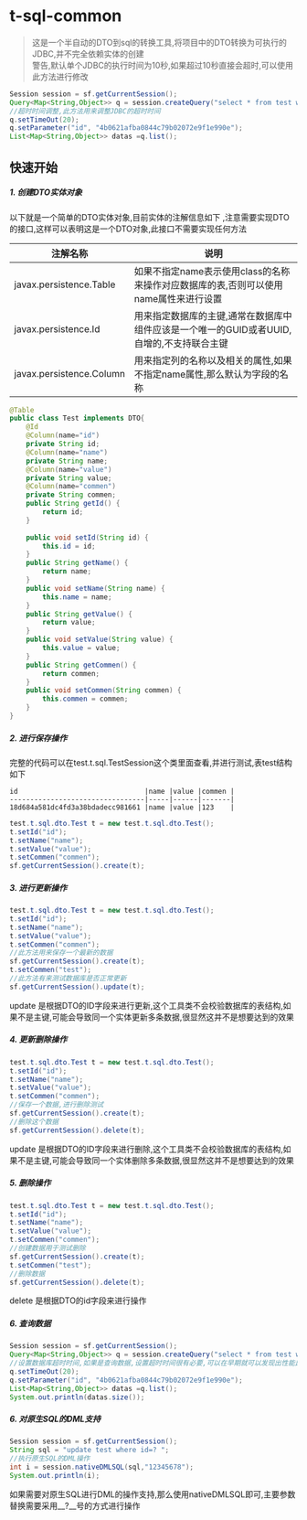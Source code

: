 # t-sql-common
> 这是一个半自动的DTO到sql的转换工具,将项目中的DTO转换为可执行的JDBC,并不完全依赖实体的创建  
> 警告,默认单个JDBC的执行时间为10秒,如果超过10秒直接会超时,可以使用此方法进行修改  
```java
Session session = sf.getCurrentSession();
Query<Map<String,Object>> q = session.createQuery("select * from test where id=:id",HashMap.class);
//超时时间调整,此方法用来调整JDBC的超时时间
q.setTimeOut(20);
q.setParameter("id", "4b0621afba0844c79b02072e9f1e990e");
List<Map<String,Object>> datas =q.list();
```

## 快速开始
##### 1. 创建DTO实体对象   

以下就是一个简单的DTO实体对象,目前实体的注解信息如下 ,注意需要实现DTO的接口,这样可以表明这是一个DTO对象,此接口不需要实现任何方法 

|注解名称                                                                  |说明
|-----                   |-----
|javax.persistence.Table |如果不指定name表示使用class的名称来操作对应数据库的表,否则可以使用name属性来进行设置
|javax.persistence.Id    |用来指定数据库的主键,通常在数据库中组件应该是一个唯一的GUID或者UUID,自增的,不支持联合主键
|javax.persistence.Column|用来指定列的名称以及相关的属性,如果不指定name属性,那么默认为字段的名称  

```java
@Table
public class Test implements DTO{
	@Id
	@Column(name="id")
	private String id;
	@Column(name="name")
	private String name;
	@Column(name="value")
	private String value;
	@Column(name="commen")
	private String commen;
	public String getId() {
		return id;
	}
	
	public void setId(String id) {
		this.id = id;
	}
	public String getName() {
		return name;
	}
	public void setName(String name) {
		this.name = name;
	}
	public String getValue() {
		return value;
	}
	public void setValue(String value) {
		this.value = value;
	}
	public String getCommen() {
		return commen;
	}
	public void setCommen(String commen) {
		this.commen = commen;
	}
}
```

##### 2. 进行保存操作
完整的代码可以在test.t.sql.TestSession这个类里面查看,并进行测试,表test结构如下    
``` 
id                               |name |value |commen |
---------------------------------|-----|------|-------|
18d684a581dc4fd3a38bdadecc981661 |name |value |123    | 
```

```java
test.t.sql.dto.Test t = new test.t.sql.dto.Test();
t.setId("id");
t.setName("name");
t.setValue("value");
t.setCommen("commen");
sf.getCurrentSession().create(t);
```
##### 3. 进行更新操作
```java
test.t.sql.dto.Test t = new test.t.sql.dto.Test();
t.setId("id");
t.setName("name");
t.setValue("value");
t.setCommen("commen");
//此方法用来保存一个最新的数据
sf.getCurrentSession().create(t); 
t.setCommen("test");
//此方法有来测试数据库是否正常更新
sf.getCurrentSession().update(t);
```   

update 是根据DTO的ID字段来进行更新,这个工具类不会校验数据库的表结构,如果不是主键,可能会导致同一个实体更新多条数据,很显然这并不是想要达到的效果  

##### 4. 更新删除操作  

```java
test.t.sql.dto.Test t = new test.t.sql.dto.Test();
t.setId("id");
t.setName("name");
t.setValue("value");
t.setCommen("commen");
//保存一个数据,进行删除测试
sf.getCurrentSession().create(t);
//删除这个数据
sf.getCurrentSession().delete(t);
```
update 是根据DTO的ID字段来进行删除,这个工具类不会校验数据库的表结构,如果不是主键,可能会导致同一个实体删除多条数据,很显然这并不是想要达到的效果  

##### 5. 删除操作  

```java
test.t.sql.dto.Test t = new test.t.sql.dto.Test();
t.setId("id");
t.setName("name");
t.setValue("value");
t.setCommen("commen");
//创建数据用于测试删除
sf.getCurrentSession().create(t);
t.setCommen("test");
//删除数据
sf.getCurrentSession().delete(t);
```  
delete 是根据DTO的id字段来进行操作   

##### 6. 查询数据
```java
Session session = sf.getCurrentSession();
Query<Map<String,Object>> q = session.createQuery("select * from test where id=:id",HashMap.class);
//设置数据库超时时间,如果是查询数据,设置超时时间很有必要,可以在早期就可以发现出性能比较差的sql
q.setTimeOut(20);
q.setParameter("id", "4b0621afba0844c79b02072e9f1e990e");
List<Map<String,Object>> datas =q.list();
System.out.println(datas.size());
```


##### 6. 对原生SQL的DML支持
```java
Session session = sf.getCurrentSession();
String sql = "update test where id=? ";
//执行原生SQL的DML操作
int i = session.nativeDMLSQL(sql,"12345678");
System.out.println(i);
```
如果需要对原生SQL进行DML的操作支持,那么使用nativeDMLSQL即可,主要参数替换需要采用__?__号的方式进行操作 



